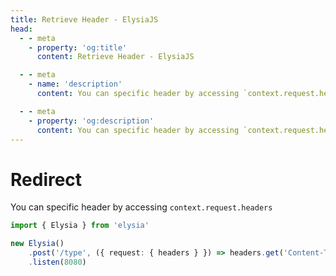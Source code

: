 ```yaml
---
title: Retrieve Header - ElysiaJS
head:
  - - meta
    - property: 'og:title'
      content: Retrieve Header - ElysiaJS

  - - meta
    - name: 'description'
      content: You can specific header by accessing `context.request.headers` in the handle callback from `Context`

  - - meta
    - property: 'og:description'
      content: You can specific header by accessing `context.request.headers` in the handle callback from `Context`
---
```


# Redirect
You can specific header by accessing `context.request.headers`
```typescript
import { Elysia } from 'elysia'

new Elysia()
    .post('/type', ({ request: { headers } }) => headers.get('Content-Type'))
    .listen(8080)
```
